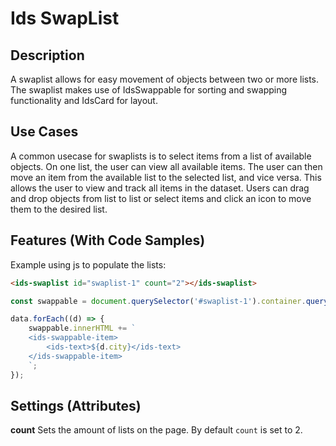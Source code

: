 # Ids SwapList

## Description

A swaplist allows for easy movement of objects between two or more lists. The swaplist makes use of IdsSwappable for sorting and swapping functionality and IdsCard for layout.

## Use Cases

A common usecase for swaplists is to select items from a list of available objects. On one list, the user can view all available items. The user can then move an item from the available list to the selected list, and vice versa. This allows the user to view and track all items in the dataset. Users can drag and drop objects from list to list or select items and click an icon to move them to the desired list.

## Features (With Code Samples)

Example using js to populate the lists:

```html
<ids-swaplist id="swaplist-1" count="2"></ids-swaplist>
```

```js
const swappable = document.querySelector('#swaplist-1').container.querySelectorAll('ids-swappable');

data.forEach((d) => {
    swappable.innerHTML += `
    <ids-swappable-item>
        <ids-text>${d.city}</ids-text>
    </ids-swappable-item>
    `;
});
```
## Settings (Attributes)
**count** Sets the amount of lists on the page. By default `count` is set to 2.
